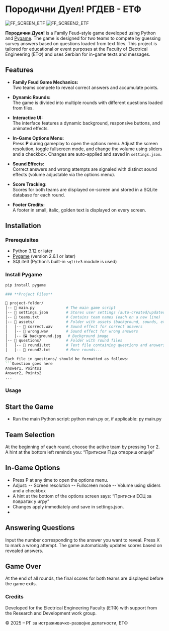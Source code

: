 # Породични Дуел! РГДЕВ - ЕТФ


![FF_SCREEN_ETF](https://i.imgur.com/VnjK0Ve.png)
![FF_SCREEN2_ETF](https://i.imgur.com/Gs0Vwi2.png)

**Породични Дуел!** is a Family Feud–style game developed using Python and [Pygame](https://www.pygame.org/). The game is designed for two teams to compete by guessing survey answers based on questions loaded from text files. This project is tailored for educational or event purposes at the Faculty of Electrical Engineering (ЕТФ) and uses Serbian for in-game texts and messages.

## Features

- **Family Feud Game Mechanics:**  
  Two teams compete to reveal correct answers and accumulate points.

- **Dynamic Rounds:**  
  The game is divided into multiple rounds with different questions loaded from files.

- **Interactive UI:**  
  The interface features a dynamic background, responsive buttons, and animated effects.

- **In-Game Options Menu:**  
  Press **P** during gameplay to open the options menu. Adjust the screen resolution, toggle fullscreen mode, and change the volume using sliders and a checkbox. Changes are auto-applied and saved in `settings.json`.

- **Sound Effects:**  
  Correct answers and wrong attempts are signaled with distinct sound effects (volume adjustable via the options menu).

- **Score Tracking:**  
  Scores for both teams are displayed on-screen and stored in a SQLite database for each round.

- **Footer Credits:**  
  A footer in small, italic, golden text is displayed on every screen.

## Installation

### Prerequisites

- Python 3.12 or later
- [Pygame](https://www.pygame.org/) (version 2.6.1 or later)
- SQLite3 (Python’s built-in `sqlite3` module is used)

### Install Pygame

```bash
pip install pygame

### **Project Files**

📁 project-folder/
│-- 📄 main.py              # The main game script
│-- 📄 settings.json        # Stores user settings (auto-created/updated)
│-- 📄 teams.txt            # Contains team names (each on a new line)
│-- 📁 assets/              # Folder with assets (background, sounds, etc.)
│   │-- 🎵 correct.wav      # Sound effect for correct answers
│   │-- 🎵 wrong.wav        # Sound effect for wrong answers
│   │-- 🖼️ background.jpg   # Background image
│-- 📁 questions/           # Folder with round files
│   │-- 📄 round1.txt       # Text file containing questions and answers
│   │-- 📄 round2.txt       # More rounds...

Each file in questions/ should be formatted as follows:
```Question goes here
Answer1, Points1
Answer2, Points2
...
```

### Usage

## Start the Game
- Run the main Python script:
python main.py
or, if applicable:
py main.py

## Team Selection
At the beginning of each round, choose the active team by pressing 1 or 2.
A hint at the bottom left reminds you:
“Притисни П да отвориш опције”

## In-Game Options
- Press P at any time to open the options menu.
- Adjust:
 -- Screen resolution
 -- Fullscreen mode
 -- Volume using sliders and a checkbox
 - A hint at the bottom of the options screen says:
 “Притисни ЕСЦ за повратак у игру”
- Changes apply immediately and save in settings.json.
- 
## Answering Questions
Input the number corresponding to the answer you want to reveal.
Press X to mark a wrong attempt.
The game automatically updates scores based on revealed answers.

## Game Over
At the end of all rounds, the final scores for both teams are displayed before the game exits.

### Credits
Developed for the Electrical Engineering Faculty (ЕТФ) with support from the Research and Development work group.

© 2025 – РГ за истраживачко-развојне делатности, ЕТФ
